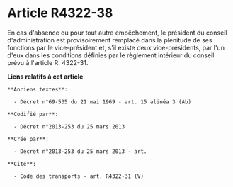 # Article R4322-38

En cas d'absence ou pour tout autre empêchement, le président du conseil d'administration est provisoirement remplacé dans la
plénitude de ses fonctions par le vice-président et, s'il existe deux vice-présidents, par l'un d'eux dans les conditions
définies par le règlement intérieur du conseil prévu à l'article R. 4322-31.

**Liens relatifs à cet article**

	**Anciens textes**:

	  - Décret n°69-535 du 21 mai 1969 - art. 15 alinéa 3 (Ab)

	**Codifié par**:

	  - Décret n°2013-253 du 25 mars 2013

	**Créé par**:

	  - Décret n°2013-253 du 25 mars 2013 - art.

	**Cite**:

	  - Code des transports - art. R4322-31 (V)
